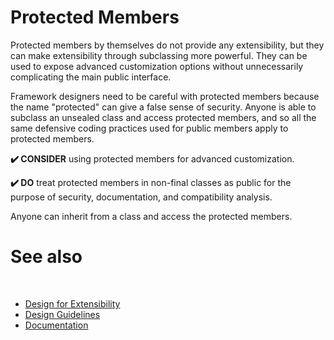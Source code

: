 # Protected Members

Protected members by themselves do not provide any extensibility, but they can make extensibility through subclassing more powerful. They can be used to expose advanced customization options without unnecessarily complicating the main public interface.

Framework designers need to be careful with protected members because the name "protected" can give a false sense of security. Anyone is able to subclass an unsealed class and access protected members, and so all the same defensive coding practices used for public members apply to protected members.

**✔️ CONSIDER** using protected members for advanced customization.

**✔️ DO** treat protected members in non-final classes as public for the purpose of security, documentation, and compatibility analysis.

Anyone can inherit from a class and access the protected members.

# See also
​
* [Design for Extensibility](/docs/documentation/design_guidelines/Designing%20for%20Extensibility)
* [Design Guidelines](/docs/documentation/design_guidelines)
* [Documentation](/docs/documentation)

